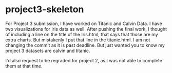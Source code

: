 # project3-skeleton

For Project 3 submission, I have worked on Titanic and Calvin Data. I have two visualizations for Iris data as well. After pushing the final work, I thought of including a line on the title of the Iris.html, that says that those are my extra charts. But mistakenly I put that line in the titanic.html. I am not changing the commit as it is past deadline. But just wanted you to know my project 3 datasets are calvin and titanic.

I'd also request to be regraded for project 2, as I was not able to complete them at that time. 
